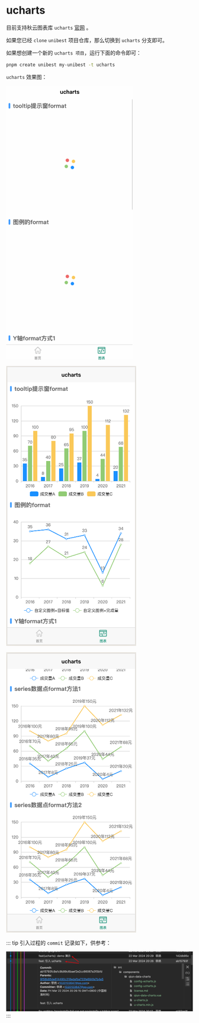 # ucharts

目前支持秋云图表库 `ucharts` [官网](https://www.ucharts.cn/v2/#/) 。

如果您已经 `clone` `unibest` 项目仓库，那么切换到 `ucharts` 分支即可。

如果想创建一个新的 `ucharts 项目`，运行下面的命令即可：

```sh
pnpm create unibest my-unibest -t ucharts
```

`ucharts` 效果图：

![ucahrts](./assets/ucharts/ucharts2.gif)

![alt text](./assets/ucharts/image-15.png)

![alt text](./assets/ucharts/image-16.png)

::: tip
引入过程的 `commit` 记录如下，供参考：

![alt text](./assets/ucharts/image-17.png)
:::

